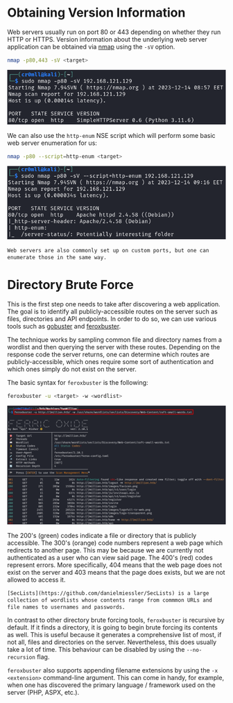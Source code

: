 # Obtaining Version Information
Web servers usually run on port 80 or 443 depending on whether they run HTTP or HTTPS. Version information about the underlying web server application can be obtained via [nmap](Port%20Scanning/index.md) using the `-sV` option.

```bash
nmap -p80,443 -sV <target>
```

![](Resources/Images/Web/Nmap%20Version%20Information.png)

We can also use the `http-enum` NSE script which will perform some basic web server enumeration for us:

```bash
nmap -p80 --script=http-enum <target>
```

![](Resources/Images/Web/http-enum%20Script.png)

```admonish note
Web servers are also commonly set up on custom ports, but one can enumerate those in the same way.
```

# Directory Brute Force
This is the first step one needs to take after discovering a web application. The goal is to identify all publicly-accessible routes on the server such as files, directories and API endpoints. In order to do so, we can use various tools such as [gobuster](https://github.com/OJ/gobuster) and [feroxbuster](https://github.com/epi052/feroxbuster). 

The technique works by sampling common file and directory names from a wordlist and then querying the server with these routes. Depending on the response code the server returns, one can determine which routes are publicly-accessible, which ones require some sort of authentication and which ones simply do not exist on the server.

The basic syntax for `feroxbuster` is the following:

```bash
feroxbuster -u <target> -w <wordlist>
```

![](Resources/Images/Web/Basic%20Directory%20Brute%20Force.png)

The 200's (green) codes indicate a file or directory that is publicly accessible. The 300's (orange) code numbers represent a web page which redirects to another page. This may be because we are currently not authenticated as a user who can view said page. The 400's (red) codes represent errors. More specifically, 404 means that the web page does not exist on the server and 403 means that the page does exists, but we are not allowed to access it.

```admonish note
[SecLists](https://github.com/danielmiessler/SecLists) is a large collection of wordlists whose contents range from commmon URLs and file names to usernames and passwords. 
```

In contrast to other directory brute forcing tools, `feroxbuster` is recursive by default. If it finds a directory, it is going to begin brute forcing its contents as well. This is useful because it generates a comprehensive list of most, if not all, files and directories on the server. Nevertheless, this does usually take a lot of time. This behaviour can be disabled by using the `--no-recursion` flag.

`feroxbuster` also supports appending filename extensions by using the `-x <extension>` command-line argument. This can come in handy, for example, when one has discovered the primary language / framework used on the server (PHP, ASPX, etc.).

